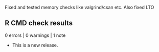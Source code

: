 Fixed and tested memory checks like valgrind/csan etc. Also fixed LTO

## R CMD check results

0 errors | 0 warnings | 1 note

* This is a new release.
